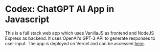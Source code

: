 # Codex: ChatGPT AI App in Javascript

This is a full stack web app which uses VanillaJS as frontend and NodeJS Express as backend. 
It uses OpenAI's GPT-3 API to generate responses to user input.
The app is deployed on Vercel and can be accessed [here](https://codex-seven-blue.vercel.app/).
